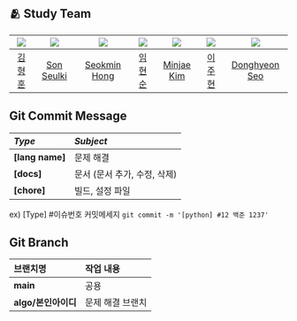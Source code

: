 ## :people_hugging: Study Team

|<img src="https://avatars.githubusercontent.com/u/58943980">|<img src="https://avatars.githubusercontent.com/u/126316476">|<img src="https://avatars.githubusercontent.com/u/48782012">|<img src="https://avatars.githubusercontent.com/u/66724166">|<img src="https://avatars.githubusercontent.com/u/33440010">|<img src="https://avatars.githubusercontent.com/u/76419137">|<img src="https://avatars.githubusercontent.com/u/108206977">|
|:-:|:-:|:-:|:-:|:-:|:-:|:-:|
|[김형훈](https://github.com/cryscham123)|[Son Seulki](https://github.com/dev-zoha)|[Seokmin Hong](https://github.com/hsmint)|[임현순](https://github.com/Hyun-Soon)|[Minjae Kim](https://github.com/minjae9610)|[이주현](https://github.com/way-code)|[Donghyeon Seo](https://github.com/west-eastH)|


## Git Commit Message
|*Type*|*Subject*|
|:---|:---|
|**[lang name]**|문제 해결|
|**[docs]**|문서 (문서 추가, 수정, 삭제)|
|**[chore]**|빌드, 설정 파일|

ex) [Type] #이슈번호 커밋메세지 `git commit -m '[python] #12 백준 1237'`


## Git Branch
|브랜치명|작업 내용|
|:---|:---|
|**main**|공용|
|**algo/본인아이디**|문제 해결 브랜치|
